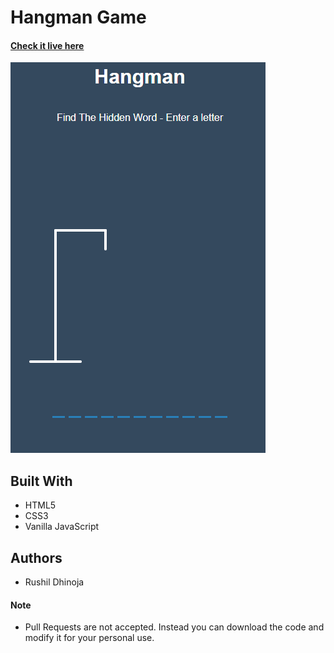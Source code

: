 # Hangman Game

#### [Check it live here](https://rushil-dhinoja.github.io/hangman-game/)

![Home page of the Hangman Game](./img/home.png "Hangman Game")

## Built With

- HTML5
- CSS3
- Vanilla JavaScript

## Authors

- Rushil Dhinoja

#### Note

- Pull Requests are not accepted. Instead you can download the code and modify it for your personal use.
